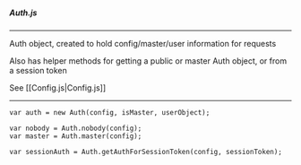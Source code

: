 ##### Auth.js

---

Auth object, created to hold config/master/user information for requests

Also has helper methods for getting a public or master Auth object, or from a session token

See [[Config.js|Config.js]]

---

```
var auth = new Auth(config, isMaster, userObject);

var nobody = Auth.nobody(config);
var master = Auth.master(config);

var sessionAuth = Auth.getAuthForSessionToken(config, sessionToken);
```